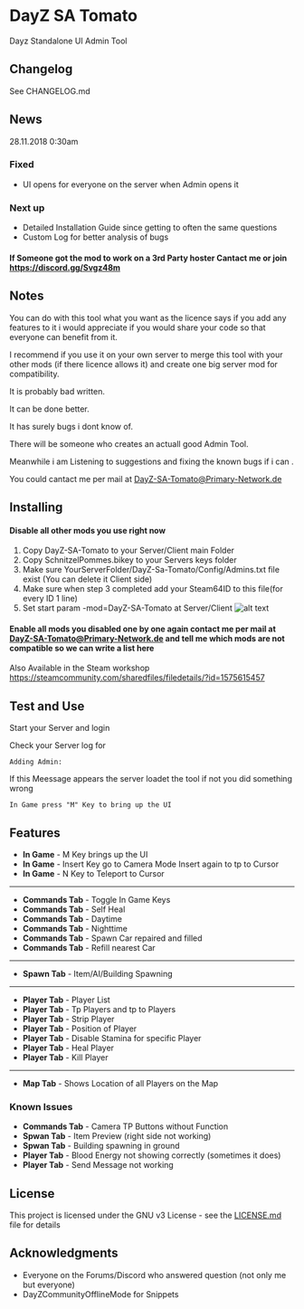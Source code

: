 # DayZ SA Tomato

Dayz Standalone UI Admin Tool



## Changelog

See CHANGELOG.md

## News

28.11.2018 0:30am

### Fixed
- UI opens for everyone on the server when Admin opens it

### Next up
- Detailed Installation Guide since getting to often the same questions
- Custom Log for better analysis of bugs

#### If Someone got the mod to work on a 3rd Party hoster Cantact me or join https://discord.gg/Svgz48m

## Notes

You can do with this tool what you want as the licence says if you add any features to it i would appreciate if you would share your code so that everyone can benefit from it.

I recommend if you use it on your own server to merge this tool with your other mods (if there licence allows it) and create one big server mod for compatibility.

It is probably bad written.

It can be done better.

It has surely bugs i dont know of.

There will be someone who creates an actuall good Admin Tool.

Meanwhile i am Listening to suggestions 
and fixing the known bugs if i can .

You could cantact me per mail at DayZ-SA-Tomato@Primary-Network.de

## Installing
#### Disable all other mods you use right now

1. Copy DayZ-SA-Tomato to your Server/Client main Folder
2. Copy SchnitzelPommes.bikey to your Servers keys folder
3. Make sure YourServerFolder/DayZ-Sa-Tomato/Config/Admins.txt file exist (You can delete it Client side)
4. Make sure when step 3 completed add your Steam64ID to this file(for every ID 1 line)
5. Set start param -mod=DayZ-SA-Tomato at Server/Client 
![alt text](https://steamuserimages-a.akamaihd.net/ugc/43117016076707122/9D374D1F7933C13B477EE6792A3735D9FFAC74B4/)

#### Enable all mods you disabled one by one again contact me per mail at DayZ-SA-Tomato@Primary-Network.de and tell me which mods are not compatible so we can write a list here

Also Available in the Steam workshop 
https://steamcommunity.com/sharedfiles/filedetails/?id=1575615457






## Test and Use

Start your Server and login

Check your Server log for 

```
Adding Admin:
```

If this Meessage appears the server loadet the tool if not you did something wrong

```
In Game press "M" Key to bring up the UI
```

## Features

* **In Game** - M Key brings up the UI
* **In Game** - Insert Key go to Camera Mode Insert again to tp to Cursor
* **In Game** - N Key to Teleport to Cursor

------------

* **Commands Tab** - Toggle In Game Keys
* **Commands Tab** - Self Heal
* **Commands Tab** - Daytime
* **Commands Tab** - Nighttime
* **Commands Tab** - Spawn Car repaired and filled
* **Commands Tab** - Refill nearest Car

------------

* **Spawn Tab** - Item/AI/Building Spawning 

------------

* **Player Tab** - Player List
* **Player Tab** - Tp Players and tp to Players
* **Player Tab** - Strip Player
* **Player Tab** - Position of Player
* **Player Tab** - Disable Stamina for specific Player 
* **Player Tab** - Heal Player
* **Player Tab** - Kill Player

------------

* **Map Tab** - Shows Location of all Players on the Map


### Known Issues
* **Commands Tab** - Camera TP Buttons without Function
* **Spwan Tab** - Item Preview (right side not working)
* **Spwan Tab** - Building spawning in ground
* **Player Tab** - Blood Energy not showing correctly (sometimes it does)
* **Player Tab** - Send Message not working

## License

This project is licensed under the GNU v3 License - see the [LICENSE.md](LICENSE.md) file for details

## Acknowledgments

* Everyone on the Forums/Discord who answered question (not only me but everyone)
* DayZCommunityOfflineMode for Snippets

